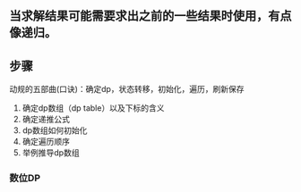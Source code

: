 ## 当求解结果可能需要求出之前的一些结果时使用，有点像递归。

## 步骤
动规的五部曲(口诀)：确定dp，状态转移，初始化，遍历，刷新保存

1. 确定dp数组（dp table）以及下标的含义
2. 确定递推公式
3. dp数组如何初始化
4. 确定遍历顺序
5. 举例推导dp数组

### 数位DP

